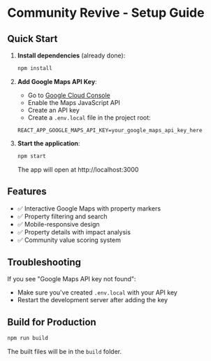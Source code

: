 # Community Revive - Setup Guide

## Quick Start

1. **Install dependencies** (already done):
   ```bash
   npm install
   ```

2. **Add Google Maps API Key**:
   - Go to [Google Cloud Console](https://console.cloud.google.com)
   - Enable the Maps JavaScript API
   - Create an API key
   - Create a `.env.local` file in the project root:
   ```
   REACT_APP_GOOGLE_MAPS_API_KEY=your_google_maps_api_key_here
   ```

3. **Start the application**:
   ```bash
   npm start
   ```
   The app will open at http://localhost:3000

## Features

- ✅ Interactive Google Maps with property markers
- ✅ Property filtering and search
- ✅ Mobile-responsive design
- ✅ Property details with impact analysis
- ✅ Community value scoring system

## Troubleshooting

If you see "Google Maps API key not found":
- Make sure you've created `.env.local` with your API key
- Restart the development server after adding the key

## Build for Production

```bash
npm run build
```

The built files will be in the `build` folder.
